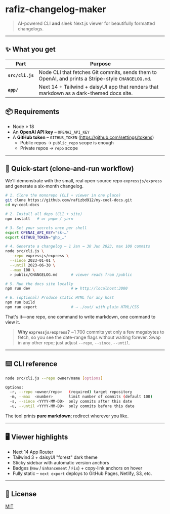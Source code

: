 # rafiz-changelog-maker

> AI-powered CLI **and** sleek Next.js viewer for beautifully formatted changelogs.

---

## ✨ What you get

| Part | Purpose |
|------|---------|
| **`src/cli.js`** | Node CLI that fetches Git commits, sends them to OpenAI, and prints a Stripe-style `CHANGELOG.md`. |
| **`app/`**      | Next 14 + Tailwind + daisyUI app that renders that markdown as a dark-themed docs site. |

## 📦 Requirements

* Node ≥ 18
* An **OpenAI API key** – `OPENAI_API_KEY`
* A **GitHub token** – `GITHUB_TOKEN` (<https://github.com/settings/tokens>)  
  * Public repos → `public_repo` scope is enough  
  * Private repos → `repo` scope

---

## 🚀 Quick-start (clone-and-run workflow)

We'll demonstrate with the small, real open-source repo `expressjs/express` and generate a six-month changelog.

```bash
# 1. Clone the monorepo (CLI + viewer in one place)
git clone https://github.com/rafizbd912/my-cool-docs.git
cd my-cool-docs

# 2. Install all deps (CLI + site)
npm install   # or pnpm / yarn

# 3. Set your secrets once per shell
export OPENAI_API_KEY="sk-…"
export GITHUB_TOKEN="ghp_…"

# 4. Generate a changelog – 1 Jan → 30 Jun 2023, max 100 commits
node src/cli.js \
  --repo expressjs/express \
  --since 2023-01-01 \
  --until 2023-06-30 \
  --max 100 \
  > public/CHANGELOG.md      # viewer reads from /public

# 5. Run the docs site locally
npm run dev                  # ▶ http://localhost:3000

# 6. (optional) Produce static HTML for any host
npm run build
npm run export               # → ./out/ with plain HTML/CSS
```

That's it—one repo, one command to write markdown, one command to view it.

> **Why `expressjs/express`?**  ~1 700 commits yet only a few megabytes to fetch, so you see the date-range flags without waiting forever.  Swap in any other repo; just adjust `--repo`, `--since`, `--until`.

---

## ⌨️  CLI reference

```bash
node src/cli.js --repo owner/name [options]

Options:
  -r, --repo <owner/repo>   (required) target repository
  -m, --max  <number>       limit number of commits (default 100)
  -s, --since <YYYY-MM-DD>  only commits after this date
  -u, --until <YYYY-MM-DD>  only commits before this date
```

The tool prints **pure markdown**; redirect wherever you like.

---

## 🖥  Viewer highlights

* Next 14 App Router
* Tailwind 3 + daisyUI "forest" dark theme
* Sticky sidebar with automatic version anchors
* Badges (`New` / `Enhancement` / `Fix`) + copy-link anchors on hover
* Fully static – `next export` deploys to GitHub Pages, Netlify, S3, etc.

---

## 📝 License

[MIT](LICENSE)